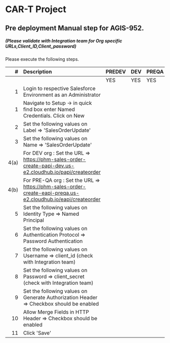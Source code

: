 # CAR-T Project

## Pre deployment Manual step for AGIS-952.
##### (Please validate with Integration team for Org specific URLs,Client_ID,Client_password)

Please execute the following steps.

| # | Description | PREDEV | DEV | PREQA | SIT | UAT | PREPROD | PRODUCTION |   
|---:|:---|:---|:---|:---|:---|:---|:---|:---|  
|	|	|YES|YES|YES|YES|YES|YES|YES|  
|1| Login to respective  Salesforce Environment as an Administrator| | | | | | | |
|1| Navigate to Setup -> in quick find box enter Named Credentials. Click on New| | | | | | | |
|2| Set the following values on Label => 'SalesOrderUpdate' | | | | | | | |
|3| Set the following values on Name => 'SalesOrderUpdate' | | | | | | | |
|4(a)| For DEV org : Set the URL => https://phm-sales-order-create-papi-dev.us-e2.cloudhub.io/papi/createorder  | | | | | | | |
|4(b)| For PRE-QA org : Set the URL => https://phm-sales-order-create-eapi-preqa.us-e2.cloudhub.io/eapi/createorder  | | | | | | | |
|5| Set the following values on Identity Type => Named Principal | | | | | | | |
|6| Set the following values on Authentication Protocol => Password Authentication | | | | | | | |
|7| Set the following values on Username => client_id (check with Integration team) | | | | | | | |
|8| Set the following values on Password => client_secret (check with Integration team) | | | | | | | |
|9| Set the following values on Generate Authorization Header => Checkbox should be enabled | | | | | | | |
|10| Allow Merge Fields in HTTP Header => Checkbox should be enabled | | | | | | | |
|11| Click 'Save' | | | | | | | |